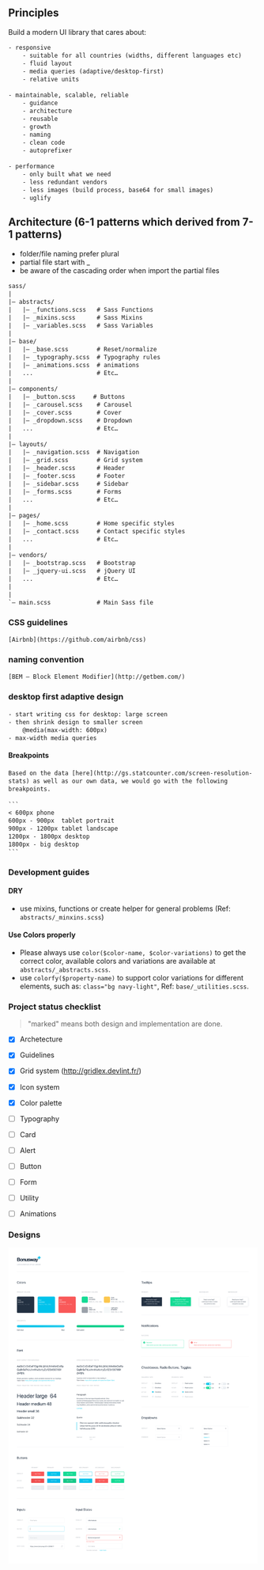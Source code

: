 ## Principles

Build a modern UI library that cares about:

	- responsive
		- suitable for all countries (widths, different languages etc)
		- fluid layout
		- media queries (adaptive/desktop-first)
		- relative units

	- maintainable, scalable, reliable
		- guidance
		- architecture
		- reusable
		- growth
		- naming
		- clean code
		- autoprefixer
	
	- performance
		- only built what we need
		- less redundant vendors
		- less images (build process, base64 for small images)
		- uglify


##  Architecture (6-1 patterns which derived from 7-1 patterns)

- folder/file naming prefer plural
- partial file start with _
- be aware of the cascading order when import the partial files

```
sass/
|
|– abstracts/
|   |– _functions.scss   # Sass Functions
|   |– _mixins.scss      # Sass Mixins
|   |– _variables.scss   # Sass Variables
|
|– base/
|   |– _base.scss        # Reset/normalize
|   |– _typography.scss  # Typography rules
|   |– _animations.scss  # animations
|   ...                  # Etc…
|
|– components/
|   |– _button.scss     # Buttons
|   |– _carousel.scss    # Carousel
|   |– _cover.scss       # Cover
|   |– _dropdown.scss    # Dropdown
|   ...                  # Etc…
|
|– layouts/
|   |– _navigation.scss  # Navigation
|   |– _grid.scss        # Grid system
|   |– _header.scss      # Header
|   |– _footer.scss      # Footer
|   |– _sidebar.scss     # Sidebar
|   |– _forms.scss       # Forms
|   ...                  # Etc…
|
|– pages/
|   |– _home.scss        # Home specific styles
|   |– _contact.scss     # Contact specific styles
|   ...                  # Etc…
|
|– vendors/
|   |– _bootstrap.scss   # Bootstrap
|   |– _jquery-ui.scss   # jQuery UI
|   ...                  # Etc…
|
|
`– main.scss             # Main Sass file
```

### CSS guidelines
	[Airbnb](https://github.com/airbnb/css)

### naming convention
	[BEM — Block Element Modifier](http://getbem.com/)

### desktop first adaptive design
	- start writing css for desktop: large screen
    - then shrink design to smaller screen
        @media(max-width: 600px)
    - max-width media queries

#### Breakpoints
	Based on the data [here](http://gs.statcounter.com/screen-resolution-stats) as well as our own data, we would go with the following breakpoints.

	```
	< 600px phone
    600px - 900px  tablet portrait
    900px - 1200px tablet landscape
    1200px - 1800px desktop
    1800px - big desktop
	```

### Development guides

#### DRY
	
   - use mixins, functions or create helper for general problems (Ref: `abstracts/_minxins.scss`)

#### Use Colors properly

 - Please always use `color($color-name, $color-variations)` to get the correct color, available colors and variations are available at `abstracts/_abstracts.scss`.
 - use `colorfy($property-name)` to support color variations for different elements, such as: `class="bg navy-light"`, Ref: `base/_utilities.scss`.



### Project status checklist

> "marked" means both design and implementation are done.

- [x] Archetecture
- [x] Guidelines
- [x] Grid system (http://gridlex.devlint.fr/)
- [x] Icon system
- [x] Color palette
- [ ] Typography
- [ ] Card
- [ ] Alert
- [ ] Button
- [ ] Form
- [ ] Utility
- [ ] Animations


### Designs

![#1](designs/ui-1.png)